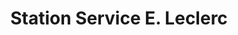 ---
title: "Station Service E. Leclerc"
url: /cherbourg-en-cotentin/station-service-e-leclerc/
shop: gaz
---